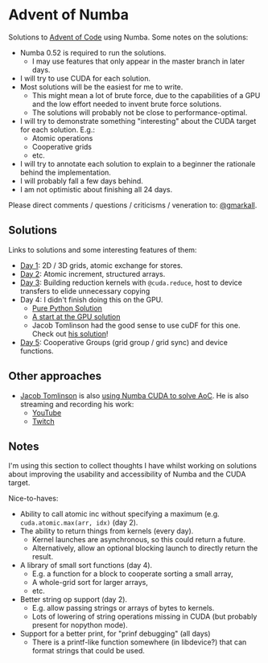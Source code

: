 Advent of Numba
===============

Solutions to [Advent of Code](https://adventofcode.com) using Numba. Some notes
on the solutions:

* Numba 0.52 is required to run the solutions.
  * I may use features that only appear in the master branch in later days.
* I will try to use CUDA for each solution.
* Most solutions will be the easiest for me to write.
  * This might mean a lot of brute force, due to the capabilities of a GPU and
    the low effort needed to invent brute force solutions.
  * The solutions will probably not be close to performance-optimal.
* I will try to demonstrate something "interesting" about the CUDA target for
  each solution. E.g.:
  * Atomic operations
  * Cooperative grids
  * etc.
* I will try to annotate each solution to explain to a beginner the rationale
  behind the implementation.
* I will probably fall a few days behind.
* I am not optimistic about finishing all 24 days.

Please direct comments / questions / criticisms / veneration to:
[@gmarkall](https://twitter.com/gmarkall).


Solutions
---------

Links to solutions and some interesting features of them:

* [Day 1](day01/solution.py): 2D / 3D grids, atomic exchange for stores.
* [Day 2](day02/solution.py): Atomic increment, structured arrays.
* [Day 3](day03/solution.py): Building reduction kernels with `@cuda.reduce`,
  host to device transfers to elide unnecessary copying
* Day 4: I didn't finish doing this on the GPU.
  * [Pure Python Solution](day04/pysolution.py)
  * [A start at the GPU solution](day04/solution.py)
  * Jacob Tomlinson had the good sense to use cuDF for this one. Check out [his
    solution](https://github.com/jacobtomlinson/advent-of-gpu-code-2020/blob/main/solutions/04/Solution.ipynb)!
* [Day 5](day05/solution.py): Cooperative Groups (grid group / grid sync) and
  device functions.

Other approaches
----------------

* [Jacob Tomlinson](https://jacobtomlinson.dev/) is also [using Numba CUDA to
  solve AoC](https://github.com/jacobtomlinson/advent-of-gpu-code-2020). He is
  also streaming and recording his work:
  * [YouTube](https://www.youtube.com/channel/UCjwcSpcyRYsfZMsliAJzYuQ)
  * [Twitch](https://www.twitch.tv/constrainedcoding)


Notes
-----

I'm using this section to collect thoughts I have whilst working on solutions
about improving the usability and accessibility of Numba and the CUDA target.

Nice-to-haves:

* Ability to call atomic inc without specifying a maximum (e.g.
  `cuda.atomic.max(arr, idx)` (day 2).
* The ability to return things from kernels (every day).
  * Kernel launches are asynchronous, so this could return a future.
  * Alternatively, allow an optional blocking launch to directly return the
    result.
* A library of small sort functions (day 4).
  * E.g. a function for a block to cooperate sorting a small array,
  * A whole-grid sort for larger arrays,
  * etc.
* Better string op support (day 2).
  * E.g. allow passing strings or arrays of bytes to kernels.
  * Lots of lowering of string operations missing in CUDA (but probably present
    for nopython mode).
* Support for a better print, for "prinf debugging" (all days)
  * There is a printf-like function somewhere (in libdevice?) that can format
    strings that could be used.
